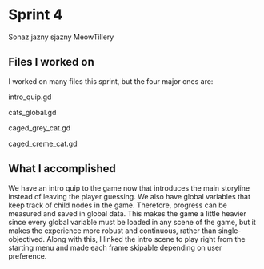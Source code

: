 # Sprint 4
Sonaz jazny
sjazny
MeowTillery

## Files I worked on
I worked on many files this sprint, but the four major ones are:

intro_quip.gd

cats_global.gd

caged_grey_cat.gd

caged_creme_cat.gd

## What I accomplished
We have an intro quip to the game now that introduces the main storyline instead of leaving the player guessing. We also have global variables that keep track of child nodes in the game. Therefore, progress can be measured and saved in global data. This makes the game a little heavier since every global variable must be loaded in any scene of the game, but it makes the experience more robust and continuous, rather than single-objectived. Along with this, I linked the intro scene to play right from the starting menu and made each frame skipable depending on user preference.
